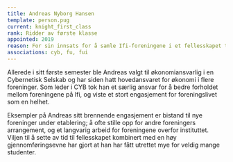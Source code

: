 ```yaml
---
title: Andreas Nyborg Hansen
template: person.pug
current: knight_first_class
rank: Ridder av første klasse
appointed: 2019
reason: For sin innsats for å samle Ifi-foreningene i et fellesskapet tildeles tittelen Ridder av førsate klasse av Hennes Majestet Keiserpingvinen den Fornemmes orden til Andreas Nyborg Hansen.
associations: cyb, fu, fui
---
```


Allerede i sitt første semester ble Andreas valgt til økonomiansvarlig i en Cybernetisk Selskab og har siden hatt hovedansvaret for økonomi i flere foreninger. Som leder i CYB tok han et særlig ansvar for å bedre forholdet mellom foreningene på Ifi, og viste et stort engasjement for foreningslivet som en helhet.

Eksempler på Andreas sitt brennende engasjement er bistand til nye foreninger under etablering; å ofte stille opp for andre foreningers arrangement, og et langvarig arbeid for foreningene overfor instituttet. Viljen til å sette av tid til fellesskapet kombinert med en høy gjennomføringsevne har gjort at han har fått utrettet mye for veldig mange studenter.